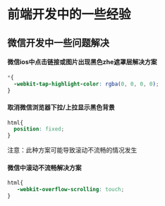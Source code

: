 # 前端开发中的一些经验
## 微信开发中一些问题解决

#### 微信ios中点击链接或图片出现黑色zhe遮罩层解决方案
```css
*{
  -webkit-tap-highlight-color: rgba(0, 0, 0, 0);
}
```

#### 取消微信浏览器下拉/上拉显示黑色背景
```css
html{
  position: fixed;
}
```
注意：此种方案可能导致滚动不流畅的情况发生

#### 微信中滚动不流畅解决方案
```css
html{
   -webkit-overflow-scrolling: touch;
}
```
